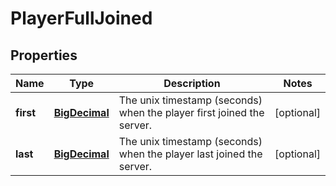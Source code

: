
# PlayerFullJoined

## Properties
Name | Type | Description | Notes
------------ | ------------- | ------------- | -------------
**first** | [**BigDecimal**](BigDecimal.md) | The unix timestamp (seconds) when the player first joined the server. |  [optional]
**last** | [**BigDecimal**](BigDecimal.md) | The unix timestamp (seconds) when the player last joined the server. |  [optional]



